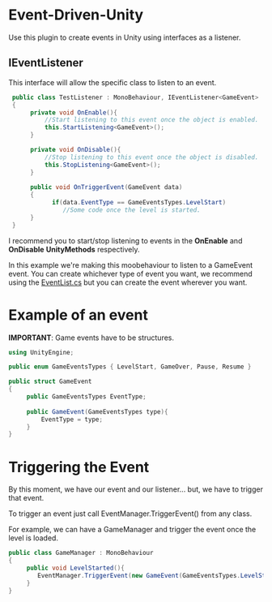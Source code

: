 # Event-Driven-Unity
Use this plugin to create events in Unity using interfaces as a listener.

## IEventListener<T>
This interface will allow the specific class to listen to an event.
 
```c#
 public class TestListener : MonoBehaviour, IEventListener<GameEvent>
 {
      private void OnEnable(){
          //Start listening to this event once the object is enabled.
          this.StartListening<GameEvent>();
      }

      private void OnDisable(){
          //Stop listening to this event once the object is disabled.
          this.StopListening<GameEvent>();
      }
 
      public void OnTriggerEvent(GameEvent data)
      {
            if(data.EventType == GameEventsTypes.LevelStart)
               //Some code once the level is started.
      }
 }
```

 I recommend you to start/stop listening to events in the **OnEnable** and **OnDisable** **UnityMethods** respectively.
 
 In this example we're making this moobehaviour to listen to a GameEvent event. You can create whichever type of event you want, we recommend using the [EventList.cs](https://github.com/Danilock/Event-Driven-Unity/blob/main/Event%20Driven%20System/EventList.cs) but you can create the event wherever you want.
 
 # Example of an event
 **IMPORTANT**: Game events have to be structures.
 
 ```c#
 using UnityEngine;

 public enum GameEventsTypes { LevelStart, GameOver, Pause, Resume }
 
 public struct GameEvent
 {
      public GameEventsTypes EventType;
      
      public GameEvent(GameEventsTypes type){
          EventType = type;
      }
 }
 ```
 
 # Triggering the Event
 By this moment, we have our event and our listener... but, we have to trigger that event.
 
 To trigger an event just call EventManager.TriggerEvent() from any class.
 
 For example, we can have a GameManager and trigger the event once the level is loaded.
 
 ```c#
 public class GameManager : MonoBehaviour
 {
      public void LevelStarted(){
         EventManager.TriggerEvent(new GameEvent(GameEventsTypes.LevelStart));
      }
 }
 ```
 
 
